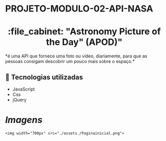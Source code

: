 # PROJETO-MODULO-02-API-NASA
<h1 align="center">:file_cabinet: "Astronomy Picture of the Day" (APOD)" </h1>
*é uma API que fornece uma foto ou vídeo, diariamente, para que as pessoas consigam descobrir um pouco mais sobre o espaço.*

## :wrench: Tecnologias utilizadas
* JavaScript
* Css
* jQuery

# *Imagens*
    <img width="700px" src="./assets./Paginainicial.png"> 
